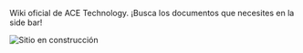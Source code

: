 Wiki oficial de ACE Technology.
¡Busca los documentos que necesites en la side bar!

![Sitio en construcción](https://www.lucushost.com/blog/wp-content/uploads/2018/11/como-crear-una-pagina-en-construccion.png) 
